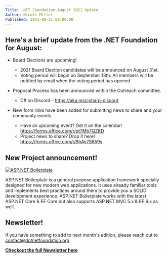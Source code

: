```yaml
---
Title: .NET Foundation August 2021 Update
Author: Nicole Miller
Published: 2021-08-21 00:00:00
---
```



## Here's a brief update from the .NET Foundation for August:
 - Board Elections are upcoming! 
    * 2021 Board Election candidates will be announced on August 31st.
    * Voting period will begin on September 13th.  All members will be notified by email when the voting period has opened.

- Proposal Process has been announced within the Outreach committee.
    * C# on Discord - https://aka.ms/csharp-discord
   

- New form links have been added for submitting news to share and your community events.
   * Have an upcoming event? Get it on the calendar! https://forms.office.com/r/qt7Mb7QZKD
   * Project news to share? Drop it here! https://forms.office.com/r/8hAv7S659s

## New Project announcement!


[![ASP.NET Boilerplate](https://aspnetboilerplate.com/images/logos/abp-logo-long.png)](https://aspnetboilerplate.com/)


ASP.NET Boilerplate is a general purpose application framework specially designed for new modern web applications. It uses already familiar tools and implements best practices around them to provide you a SOLID development experience. ASP.NET Boilerplate works with the latest ASP.NET Core & EF Core but also supports ASP.NET MVC 5.x & EF 6.x as well. 
 

## Newsletter!

If you have something to add to next month's edition, please reach out to contact@dotnetfoundation.org  

**[Checkout the full Newsletter here](https://mailchi.mp/dotnetfoundation/august-net-foundation-newsletter?e=e92b7ff0a4)**

